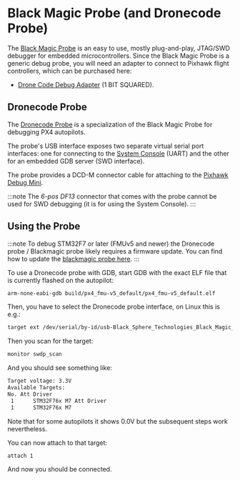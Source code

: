 # Black Magic Probe (and Dronecode Probe)

The [Black Magic Probe](https://black-magic.org) is an easy to use, mostly plug-and-play, JTAG/SWD debugger for embedded microcontrollers. Since the Black Magic Probe is a generic debug probe, you will need an adapter to connect to Pixhawk flight controllers, which can be purchased here:

- [Drone Code Debug Adapter](https://1bitsquared.com/products/drone-code-debug-adapter) (1 BIT SQUARED).

## Dronecode Probe

The [Dronecode Probe](https://kb.zubax.com/display/MAINKB/Dronecode+Probe+documentation) is a specialization of the Black Magic Probe for debugging PX4 autopilots.

The probe's USB interface exposes two separate virtual serial port interfaces: one for connecting to the [System Console](system_console) (UART) and the other for an embedded GDB server (SWD interface).

The probe provides a DCD-M connector cable for attaching to the [Pixhawk Debug Mini](swd_debug.md#pixhawk-debug-mini).

:::note
The _6-pos DF13_ connector that comes with the probe cannot be used for SWD debugging (it is for using the System Console).
:::

## Using the Probe

:::note
To debug STM32F7 or later (FMUv5 and newer) the Dronecode probe / Blackmagic probe likely requires a firmware update. You can find how to update the [blackmagic probe here](https://github.com/blacksphere/blackmagic/wiki/Upgrading-Firmware).
:::

To use a Dronecode probe with GDB, start GDB with the exact ELF file that is currently flashed on the autopilot:

```sh
arm-none-eabi-gdb build/px4_fmu-v5_default/px4_fmu-v5_default.elf
```

Then, you have to select the Dronecode probe interface, on Linux this is e.g.:

```sh
target ext /dev/serial/by-id/usb-Black_Sphere_Technologies_Black_Magic_Probe_f9414d5_7DB85DAC-if00
```

Then you scan for the target:

```sh
monitor swdp_scan
```

And you should see something like:

```sh
Target voltage: 3.3V
Available Targets:
No. Att Driver
 1      STM32F76x M7 Att Driver
 1      STM32F76x M7
```

Note that for some autopilots it shows 0.0V but the subsequent steps work nevertheless.

You can now attach to that target:

```sh
attach 1
```

And now you should be connected.
